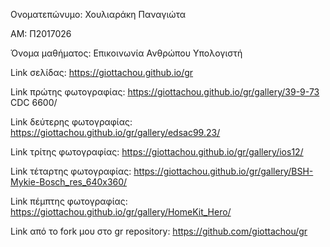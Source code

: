 Ονοματεπώνυμο: Χουλιαράκη Παναγιώτα

ΑΜ: Π2017026

Όνομα μαθήματος: Επικοινωνία Ανθρώπου Υπολογιστή

Link σελίδας: https://giottachou.github.io/gr

Link πρώτης φωτογραφίας: https://giottachou.github.io/gr/gallery/39-9-73 CDC 6600/

Link δεύτερης φωτογραφίας: https://giottachou.github.io/gr/gallery/edsac99.23/

Link τρίτης φωτογραφίας: https://giottachou.github.io/gr/gallery/ios12/

Link τέταρτης φωτογραφίας: https://giottachou.github.io/gr/gallery/BSH-Mykie-Bosch_res_640x360/

Link πέμπτης φωτογραφίας: https://giottachou.github.io/gr/gallery/HomeKit_Hero/

Link από το fork μου στο gr repository: https://github.com/giottachou/gr
